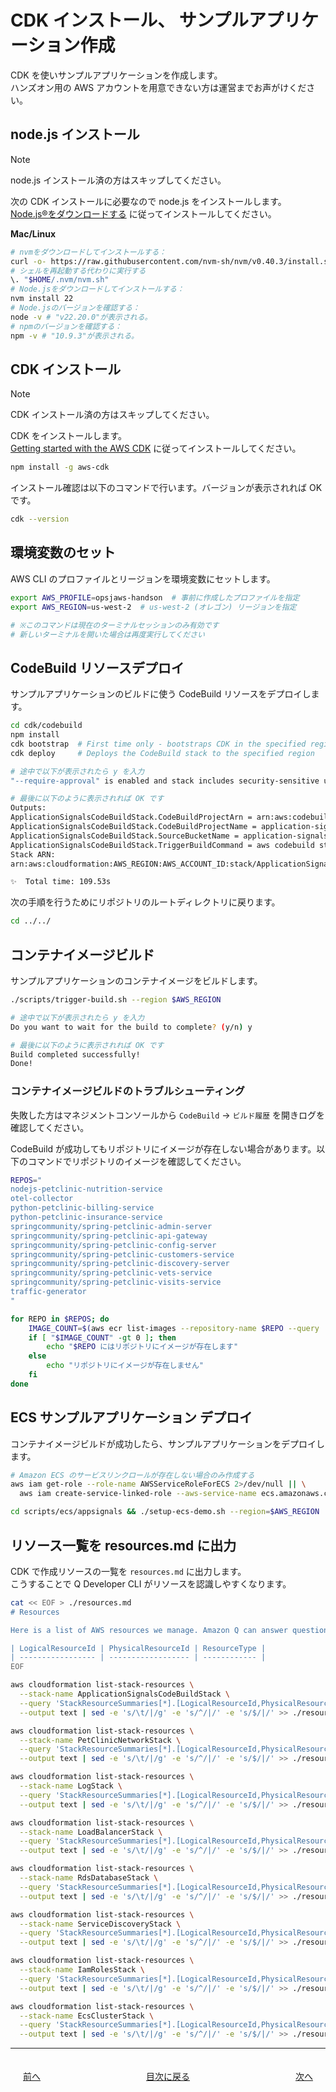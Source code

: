 # CDK インストール、 サンプルアプリケーション作成

CDK を使いサンプルアプリケーションを作成します。  
ハンズオン用の AWS アカウントを用意できない方は運営までお声がけください。  

## node.js インストール

> [!NOTE]
> node.js インストール済の方はスキップしてください。 

次の CDK インストールに必要なので node.js をインストールします。  
[Node.js®をダウンロードする](https://nodejs.org/ja/download/) に従ってインストールしてください。  

**Mac/Linux**

```bash
# nvmをダウンロードしてインストールする：
curl -o- https://raw.githubusercontent.com/nvm-sh/nvm/v0.40.3/install.sh | bash
# シェルを再起動する代わりに実行する
\. "$HOME/.nvm/nvm.sh"
# Node.jsをダウンロードしてインストールする：
nvm install 22
# Node.jsのバージョンを確認する：
node -v # "v22.20.0"が表示される。
# npmのバージョンを確認する：
npm -v # "10.9.3"が表示される。
```

## CDK インストール

> [!NOTE]
> CDK インストール済の方はスキップしてください。 

CDK をインストールします。  
[Getting started with the AWS CDK](https://docs.aws.amazon.com/cdk/v2/guide/getting-started.html) に従ってインストールしてください。  

```bash
npm install -g aws-cdk
```

インストール確認は以下のコマンドで行います。バージョンが表示されれば OK です。    

```bash
cdk --version
```

## 環境変数のセット

AWS CLI のプロファイルとリージョンを環境変数にセットします。  

```bash
export AWS_PROFILE=opsjaws-handson  # 事前に作成したプロファイルを指定
export AWS_REGION=us-west-2  # us-west-2 (オレゴン) リージョンを指定

# ※このコマンドは現在のターミナルセッションのみ有効です
# 新しいターミナルを開いた場合は再度実行してください
```

## CodeBuild リソースデプロイ

サンプルアプリケーションのビルドに使う CodeBuild リソースをデプロイします。  

```bash
cd cdk/codebuild
npm install
cdk bootstrap  # First time only - bootstraps CDK in the specified region
cdk deploy     # Deploys the CodeBuild stack to the specified region

# 途中で以下が表示されたら y を入力
"--require-approval" is enabled and stack includes security-sensitive updates: 'Do you wish to deploy these changes' (y/n) y

# 最後に以下のように表示されれば OK です
Outputs:
ApplicationSignalsCodeBuildStack.CodeBuildProjectArn = arn:aws:codebuild:AWS_REGION:AWS_ACCOUNT_ID:project/application-signals-build
ApplicationSignalsCodeBuildStack.CodeBuildProjectName = application-signals-build
ApplicationSignalsCodeBuildStack.SourceBucketName = application-signals-codebuild-source-AWS_ACCOUNT_ID-AWS_REGION
ApplicationSignalsCodeBuildStack.TriggerBuildCommand = aws codebuild start-build --project-name application-signals-build --region AWS_REGION
Stack ARN:
arn:aws:cloudformation:AWS_REGION:AWS_ACCOUNT_ID:stack/ApplicationSignalsCodeBuildStack/5a840c80-a660-11f0-9b71-0a512da58efd

✨  Total time: 109.53s
```

次の手順を行うためにリポジトリのルートディレクトリに戻ります。  

```bash 	
cd ../../
```

## コンテナイメージビルド

サンプルアプリケーションのコンテナイメージをビルドします。  

```bash
./scripts/trigger-build.sh --region $AWS_REGION

# 途中で以下が表示されたら y を入力
Do you want to wait for the build to complete? (y/n) y

# 最後に以下のように表示されれば OK です
Build completed successfully!
Done!
```

### コンテナイメージビルドのトラブルシューティング

失敗した方はマネジメントコンソールから `CodeBuild` → `ビルド履歴` を開きログを確認してください。  

CodeBuild が成功してもリポジトリにイメージが存在しない場合があります。以下のコマンドでリポジトリのイメージを確認してください。  

```bash
REPOS="
nodejs-petclinic-nutrition-service
otel-collector
python-petclinic-billing-service
python-petclinic-insurance-service
springcommunity/spring-petclinic-admin-server
springcommunity/spring-petclinic-api-gateway
springcommunity/spring-petclinic-config-server
springcommunity/spring-petclinic-customers-service
springcommunity/spring-petclinic-discovery-server
springcommunity/spring-petclinic-vets-service
springcommunity/spring-petclinic-visits-service
traffic-generator
"

for REPO in $REPOS; do
	IMAGE_COUNT=$(aws ecr list-images --repository-name $REPO --query 'length(imageIds)' --output text)
	if [ "$IMAGE_COUNT" -gt 0 ]; then
		echo "$REPO にはリポジトリにイメージが存在します"
	else
		echo "リポジトリにイメージが存在しません"
	fi
done
```


## ECS サンプルアプリケーション デプロイ

コンテナイメージビルドが成功したら、サンプルアプリケーションをデプロイします。  

```bash
# Amazon ECS のサービスリンクロールが存在しない場合のみ作成する
aws iam get-role --role-name AWSServiceRoleForECS 2>/dev/null || \
  aws iam create-service-linked-role --aws-service-name ecs.amazonaws.com

cd scripts/ecs/appsignals && ./setup-ecs-demo.sh --region=$AWS_REGION
```


## リソース一覧を resources.md に出力

CDK で作成リソースの一覧を `resources.md` に出力します。  
こうすることで Q Developer CLI がリソースを認識しやすくなります。  

```bash
cat << EOF > ./resources.md
# Resources

Here is a list of AWS resources we manage. Amazon Q can answer questions about these resources and assist with troubleshooting issues.  

| LogicalResourceId | PhysicalResourceId | ResourceType |
| ----------------- | ------------------ | ------------ |
EOF

aws cloudformation list-stack-resources \
  --stack-name ApplicationSignalsCodeBuildStack \
  --query 'StackResourceSummaries[*].[LogicalResourceId,PhysicalResourceId,ResourceType]' \
  --output text | sed -e 's/\t/|/g' -e 's/^/|/' -e 's/$/|/' >> ./resources.md

aws cloudformation list-stack-resources \
  --stack-name PetClinicNetworkStack \
  --query 'StackResourceSummaries[*].[LogicalResourceId,PhysicalResourceId,ResourceType]' \
  --output text | sed -e 's/\t/|/g' -e 's/^/|/' -e 's/$/|/' >> ./resources.md

aws cloudformation list-stack-resources \
  --stack-name LogStack \
  --query 'StackResourceSummaries[*].[LogicalResourceId,PhysicalResourceId,ResourceType]' \
  --output text | sed -e 's/\t/|/g' -e 's/^/|/' -e 's/$/|/' >> ./resources.md

aws cloudformation list-stack-resources \
  --stack-name LoadBalancerStack \
  --query 'StackResourceSummaries[*].[LogicalResourceId,PhysicalResourceId,ResourceType]' \
  --output text | sed -e 's/\t/|/g' -e 's/^/|/' -e 's/$/|/' >> ./resources.md

aws cloudformation list-stack-resources \
  --stack-name RdsDatabaseStack \
  --query 'StackResourceSummaries[*].[LogicalResourceId,PhysicalResourceId,ResourceType]' \
  --output text | sed -e 's/\t/|/g' -e 's/^/|/' -e 's/$/|/' >> ./resources.md

aws cloudformation list-stack-resources \
  --stack-name ServiceDiscoveryStack \
  --query 'StackResourceSummaries[*].[LogicalResourceId,PhysicalResourceId,ResourceType]' \
  --output text | sed -e 's/\t/|/g' -e 's/^/|/' -e 's/$/|/' >> ./resources.md

aws cloudformation list-stack-resources \
  --stack-name IamRolesStack \
  --query 'StackResourceSummaries[*].[LogicalResourceId,PhysicalResourceId,ResourceType]' \
  --output text | sed -e 's/\t/|/g' -e 's/^/|/' -e 's/$/|/' >> ./resources.md

aws cloudformation list-stack-resources \
  --stack-name EcsClusterStack \
  --query 'StackResourceSummaries[*].[LogicalResourceId,PhysicalResourceId,ResourceType]' \
  --output text | sed -e 's/\t/|/g' -e 's/^/|/' -e 's/$/|/' >> ./resources.md
```

---

<nav aria-label="ページナビゲーション">
  <ul style="display: flex; justify-content: space-between; list-style: none; padding: 0;">
    <li style="padding: 20px; text-align: left;"><a href="chap1.md">前へ</a></li>
    <li style="padding: 20px; text-align: center;"><a href="README.md">目次に戻る</a></li>
    <li style="padding: 20px; text-align: right;"><a href="chap3.md">次へ</a></li>
  </ul>
</nav>
